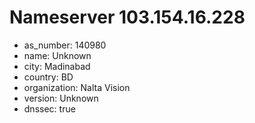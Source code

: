 # Nameserver 103.154.16.228

* as_number: 140980
* name: Unknown
* city: Madinabad
* country: BD
* organization: Nalta Vision
* version: Unknown
* dnssec: true
